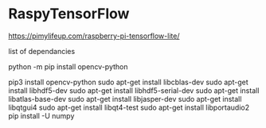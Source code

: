 # RaspyTensorFlow


https://pimylifeup.com/raspberry-pi-tensorflow-lite/

list of dependancies 

python -m pip install opencv-python

pip3 install opencv-python 
sudo apt-get install libcblas-dev
sudo apt-get install libhdf5-dev
sudo apt-get install libhdf5-serial-dev
sudo apt-get install libatlas-base-dev
sudo apt-get install libjasper-dev 
sudo apt-get install libqtgui4 
sudo apt-get install libqt4-test
sudo apt-get install libportaudio2
pip install -U numpy 


